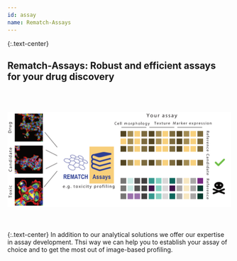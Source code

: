 ```yaml
---
id: assay
name: Rematch-Assays
---
```


{:.text-center}
<h2>Rematch-Assays: Robust and efficient assays for <bold>your</bold> drug discovery</h2>  
<img style="float: center;" src="/assets/images/mission/assays.png" alt="REmatch overview" vspace="50">  
{:.text-center}
In addition to our analytical solutions we offer our expertise in assay development. Thsi way we can help you to establish your assay of choice and to get the most out of image-based profiling.